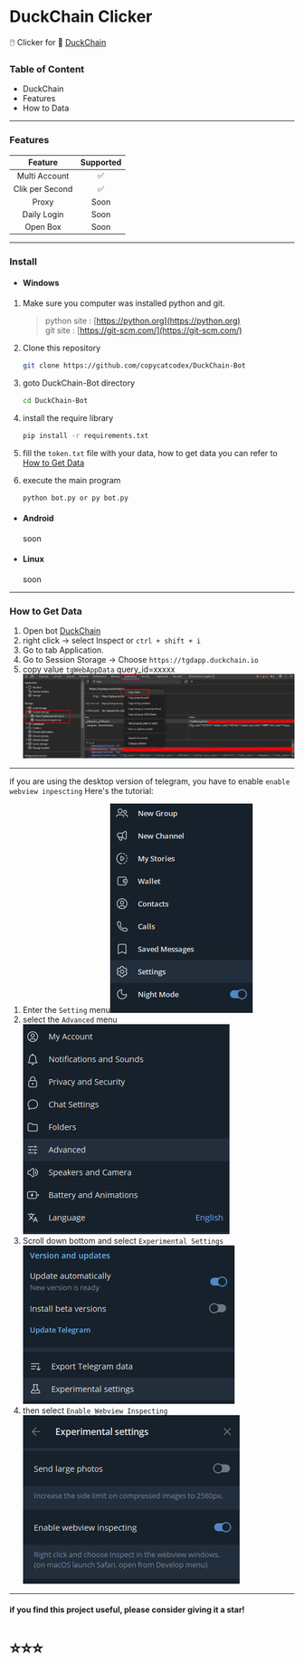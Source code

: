 # DuckChain Clicker
🖱️ Clicker for 🦆 [DuckChain](https://t.me/DuckChain_bot/quack?startapp=LCsh43WH)

### Table of Content
- DuckChain 
- Features
- How to Data
---
### Features
| Feature                             | Supported |
|:-----------------------------------:|:----:|
| Multi Account                       |✅|
| Clik per Second          |✅|
| Proxy          | Soon|
| Daily Login          | Soon|
| Open Box          | Soon|

---
### Install
- #### Windows

1. Make sure you computer was installed python and git.
   
   > python site : [https://python.org](https://python.org)   
   > git site : [https://git-scm.com/](https://git-scm.com/)

2. Clone this repository
   ```bash
   git clone https://github.com/copycatcodex/DuckChain-Bot
   ```

3. goto DuckChain-Bot directory
   ```bash
   cd DuckChain-Bot
   ```

4. install the require library
   ```bash
   pip install -r requirements.txt
   ```

5. fill the `token.txt` file with your data, how to get data you can refer to [How to Get Data](#how-to-get-data)

6. execute the main program 
   ```bash
   python bot.py or py bot.py
   ```
- #### Android
   soon
- #### Linux
   soon
---
### How to Get Data
1. Open bot [DuckChain](https://t.me/DuckChain_bot/quack?startapp=LCsh43WH)
2. right click -> select Inspect or ```ctrl + shift + i```
3. Go to tab Application.
4. Go to Session Storage -> Choose ```https://tgdapp.duckchain.io```
5. copy value ```tgWebAppData``` query_id=xxxxx
![alt text](images/image.png)

---
if you are using the desktop version of telegram, you have to enable ```enable webview inpescting``` Here's the tutorial:
1. Enter the ```Setting``` menu![alt text](images/image-2.png)
2. select the ```Advanced``` menu ![alt text](images/image-3.png)
3. Scroll down bottom and select ```Experimental Settings``` ![alt text](images/image-4.png)
4. then select ```Enable Webview Inspecting``` ![alt text](images/image-5.png)
---

#### if you find this project useful, please consider giving it a star!

# ⭐⭐⭐